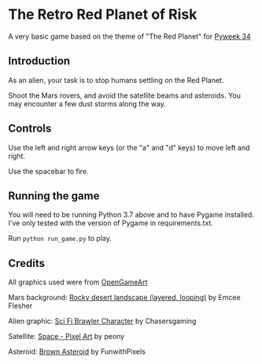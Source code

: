 # The Retro Red Planet of Risk

A very basic game based on the theme of "The Red Planet" for [Pyweek 34](https://pyweek.org/34)

## Introduction

As an alien, your task is to stop humans settling on the Red Planet.

Shoot the Mars rovers, and avoid the satellite beams and asteroids. You may encounter a few dust storms along the way.

## Controls

Use the left and right arrow keys (or the "a" and "d" keys) to move left and right.

Use the spacebar to fire.

## Running the game

You will need to be running Python 3.7 above and to have Pygame installed. I've only tested with the version
of Pygame in requirements.txt.

Run `python run_game.py` to play.

## Credits

All graphics used were from [OpenGameArt](https://opengameart.org/)

Mars background: [Rocky desert landscape (layered, looping)](https://opengameart.org/content/rocky-desert-landscape-layered-looping) by Emcee Flesher

Alien graphic: [Sci Fi Brawler Character](https://opengameart.org/content/sci-fi-brawler-character) by Chasersgaming

Satellite: [Space - Pixel Art](https://opengameart.org/content/space-pixel-art) by peony

Asteroid: [Brown Asteroid](https://opengameart.org/content/brown-asteroid) by FunwithPixels
